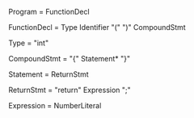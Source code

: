Program        = FunctionDecl

FunctionDecl   = Type Identifier "(" ")" CompoundStmt

Type           = "int"

CompoundStmt   = "{" Statement* "}"

Statement      = ReturnStmt

ReturnStmt     = "return" Expression ";"

Expression     = NumberLiteral